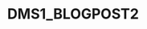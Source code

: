 ---
title: DMS1_BLOGPOST2
published_at: 2024-07-23
snippet: A space thats important to me
disable_html_sanitization: true
allow_math: true 
---